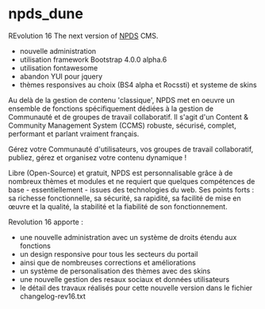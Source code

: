 # npds_dune
REvolution 16
The next version of [NPDS](http://www.npds.org) CMS.

- nouvelle administration
- utilisation framework Bootstrap 4.0.0 alpha.6
- utilisation fontawesome
- abandon YUI pour jquery
- thèmes responsives au choix (BS4 alpha et Rocssti) et systeme de skins

Au delà de la gestion de contenu 'classique', NPDS met en oeuvre un ensemble de fonctions spécifiquement dédiées à la gestion de Communauté et de groupes de travail collaboratif. 
Il s'agit d'un Content & Community Management System (CCMS) robuste, sécurisé, complet, performant et parlant vraiment français.

Gérez votre Communauté d'utilisateurs, vos groupes de travail collaboratif, publiez, gérez et organisez
votre contenu dynamique !

Libre (Open-Source) et gratuit, NPDS est personnalisable grâce à de nombreux thèmes et modules et ne requiert que quelques compétences de base - essentiellement - issues des technologies du web. 
Ses points forts : sa richesse fonctionnelle, sa sécurité, sa rapidité, sa facilité de mise en œuvre et la qualité, la stabilité et la fiabilité de son fonctionnement.

Revolution 16 apporte : 
- une nouvelle administration avec un système de droits étendu aux fonctions
- un design responsive pour tous les secteurs du portail
- ainsi que de nombreuses corrections et améliorations
- un système de personalisation des thèmes avec des skins
- une nouvelle gestion des resaux sociaux et données utilisateurs
- le détail des travaux réalisés pour cette nouvelle version dans le fichier changelog-rev16.txt
